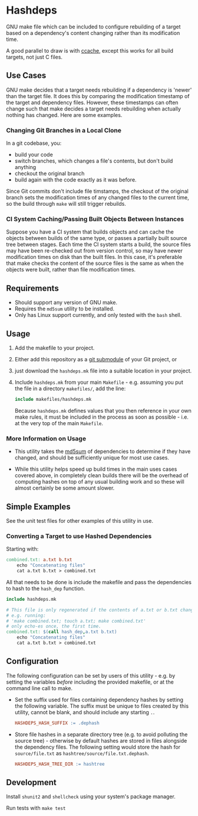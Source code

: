# Hashdeps

GNU make file which can be included to configure rebuilding of a target based on a dependency's content changing rather than its modification time.

A good parallel to draw is with [ccache](https://ccache.samba.org/), except this works for all build targets, not just C files.

## Use Cases

GNU make decides that a target needs rebuilding if a dependency is 'newer' than the target file. It does this by comparing the modification timestamp of the target and dependency files. However, these timestamps can often change such that make decides a target needs rebuilding when actually nothing has changed. Here are some examples.

### Changing Git Branches in a Local Clone

In a git codebase, you:

- build your code
- switch branches, which changes a file's contents, but don't build anything
- checkout the original branch
- build again with the code exactly as it was before.

Since Git commits don't include file timstamps, the checkout of the original branch sets the modification times of any changed files to the current time, so the build through `make` will still trigger rebuilds.

### CI System Caching/Passing Built Objects Between Instances

Suppose you have a CI system that builds objects and can cache the objects between builds of the same type, or passes a partially built source tree between stages. Each time the CI system starts a build, the source files may have been re-checked out from version control, so may have newer modification times on disk than the built files. In this case, it's preferable that make checks the content of the source files is the same as when the objects were built, rather than file modification times.

## Requirements

- Should support any version of GNU make.
- Requires the `md5sum` utility to be installed.
- Only has Linux support currently, and only tested with the `bash` shell.

## Usage

1. Add the makefile to your project.
  1. Either add this repository as a [git submodule](https://github.com/blog/2104-working-with-submodules) of your Git project, or
  1. just download the `hashdeps.mk` file into a suitable location in your project.
1. Include `hashdeps.mk` from your main `Makefile` - e.g. assuming you put the file in a directory `makefiles/`, add the line:

    ```makefile
    include makefiles/hashdeps.mk
    ```

    Because `hashdeps.mk` defines values that you then reference in your own make rules, it must be included in the process as soon as possible - i.e. at the very top of the main `Makefile`.

### More Information on Usage

- This utility takes the [md5sum](https://linux.die.net/man/1/md5sum) of dependencies to determine if they have changed, and should be sufficiently unique for most use cases.

- While this utility helps speed up build times in the main uses cases covered above, in completely clean builds there will be the overhead of computing hashes on top of any usual building work and so these will almost certainly be some amount slower.

## Simple Examples

See the unit test files for other examples of this utility in use.

### Converting a Target to use Hashed Dependencies

Starting with:

```makefile
combined.txt: a.txt b.txt
    echo "Concatenating files"
    cat a.txt b.txt > combined.txt
```

All that needs to be done is include the makefile and pass the dependencies to hash to the `hash_dep` function.

```makefile
include hashdeps.mk

# This file is only regenerated if the contents of a.txt or b.txt changes.
# e.g. running:
# 'make combined.txt; touch a.txt; make combined.txt'
# only echo-es once, the first time.
combined.txt: $(call hash_dep,a.txt b.txt)
    echo "Concatenating files"
    cat a.txt b.txt > combined.txt
```

## Configuration

The following configuration can be set by users of this utility - e.g. by setting the variables _before_ including the provided makefile, or at the command line call to make.

- Set the suffix used for files containing dependency hashes by setting the following variable. The suffix must be unique to files created by this utility, cannot be blank, and should include any starting `.`.

    ```makefile
    HASHDEPS_HASH_SUFFIX := .dephash
    ```

- Store file hashes in a separate directory tree (e.g. to avoid polluting the source tree) - otherwise by default hashes are stored in files alongside the dependency files. The following setting would store the hash for `source/file.txt` as `hashtree/source/file.txt.dephash`.

    ```makefile
    HASHDEPS_HASH_TREE_DIR := hashtree
    ```

## Development

Install `shunit2` and `shellcheck` using your system's package manager.

Run tests with `make test`

